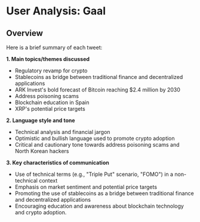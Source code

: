 # User Analysis: Gaal

## Overview

Here is a brief summary of each tweet:

**1. Main topics/themes discussed**

* Regulatory revamp for crypto
* Stablecoins as bridge between traditional finance and decentralized applications
* ARK Invest's bold forecast of Bitcoin reaching $2.4 million by 2030
* Address poisoning scams
* Blockchain education in Spain
* XRP's potential price targets

**2. Language style and tone**

* Technical analysis and financial jargon
* Optimistic and bullish language used to promote crypto adoption
* Critical and cautionary tone towards address poisoning scams and North Korean hackers

**3. Key characteristics of communication**

* Use of technical terms (e.g., "Triple Put" scenario, "FOMO") in a non-technical context
* Emphasis on market sentiment and potential price targets
* Promoting the use of stablecoins as a bridge between traditional finance and decentralized applications
* Encouraging education and awareness about blockchain technology and crypto adoption.